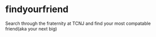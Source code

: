 # findyourfriend

Search through the fraternity at TCNJ and find your most compatable friend(aka your next big)
